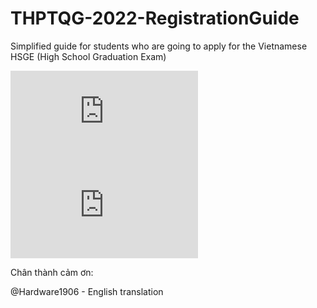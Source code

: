 # THPTQG-2022-RegistrationGuide
Simplified guide for students who are going to apply for the Vietnamese HSGE (High School Graduation Exam)

![Click vào đây để đọc](https://github.com/log1cs/THPTQG-2022-RegistrationGuide/blob/main/vietnamese.md)
![English translation](https://github.com/log1cs/THPTQG-2022-RegistrationGuide/blob/main/english.md)

Chân thành cảm ơn:

@Hardware1906 - English translation
